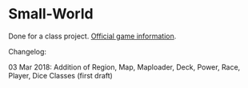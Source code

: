 # Small-World

Done for a class project. <a href="https://www.daysofwonder.com/smallworld/en/">Official game information</a>.

Changelog:

03 Mar 2018:
<t> Addition of Region, Map, Maploader, Deck, Power, Race, Player, Dice Classes (first draft)
